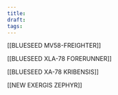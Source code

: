```yaml
---
title: 
draft: 
tags:
---
```

[[BLUESEED MV58-FREIGHTER]]

[[BLUESEED XLA-78 FORERUNNER]] 

[[BLUESEED XA-78 KRIBENSIS]] 

[[NEW EXERGIS ZEPHYR]]